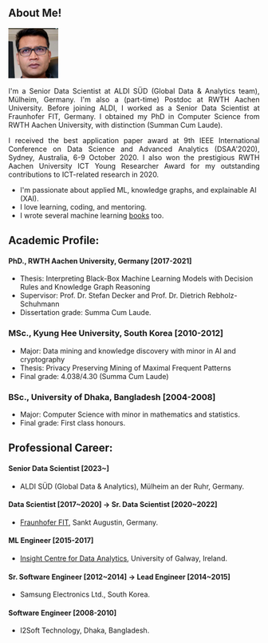 ## About Me!
<img class="profile-picture" src="img/1664312512000.jpg" width="100">

<p style='text-align: justify;'> I'm a Senior Data Scientist at ALDI SÜD (Global Data & Analytics team), Mülheim, Germany. I'm also a (part-time) Postdoc at RWTH Aachen University. Before joining ALDI, I worked as a Senior Data Scientist at Fraunhofer FIT, Germany. I obtained my PhD in Computer Science from RWTH Aachen University, with distinction (Summan Cum Laude).</p>
  
<p style='text-align: justify;'> I received the best application paper award at 9th IEEE International Conference on Data Science and Advanced Analytics (DSAA'2020),  Sydney, Australia, 6-9 October 2020. I also won the prestigious RWTH Aachen University ICT Young Researcher Award for my outstanding contributions to ICT-related research in 2020. </p>

- I'm passionate about applied ML, knowledge graphs, and explainable AI (XAI). 
- I love learning, coding, and mentoring. 
- I wrote several machine learning [books](https://www.amazon.com/s?k=Md.+Rezaul+Karim&ref=nb_sb_noss) too.

## Academic Profile:
#### PhD., RWTH Aachen University, Germany [2017-2021]
- Thesis: Interpreting Black-Box Machine Learning Models with Decision Rules and Knowledge Graph Reasoning 
- Supervisor: Prof. Dr. Stefan Decker and Prof. Dr. Dietrich Rebholz-Schuhmann
- Dissertation grade: Summa Cum Laude.

### MSc., Kyung Hee University, South Korea [2010-2012]
- Major: Data mining and knowledge discovery with minor in AI and cryptography
- Thesis: Privacy Preserving Mining of Maximal Frequent Patterns
- Final grade: 4.038/4.30 (Summa Cum Laude)

### BSc., University of Dhaka, Bangladesh [2004-2008]
- Major: Computer Science with minor in mathematics and statistics.
- Final grade: First class honours.

## Professional Career: 
#### Senior Data Scientist [2023~]
- ALDI SÜD (Global Data & Analytics), Mülheim an der Ruhr, Germany. 

#### Data Scientist [2017~2020] -> Sr. Data Scientist [2020~2022]
- [Fraunhofer FIT](https://www.fit.fraunhofer.de/en/business-areas/data-science-and-artificial-intelligence.html), Sankt Augustin, Germany. 

#### ML Engineer [2015-2017]
- [Insight Centre for Data Analytics](https://www.insight-centre.org/), University of Galway, Ireland. 

#### Sr. Software Engineer [2012~2014] -> Lead Engineer [2014~2015]
-  Samsung Electronics Ltd., South Korea.

#### Software Engineer [2008-2010]
- I2Soft Technology, Dhaka, Bangladesh.
